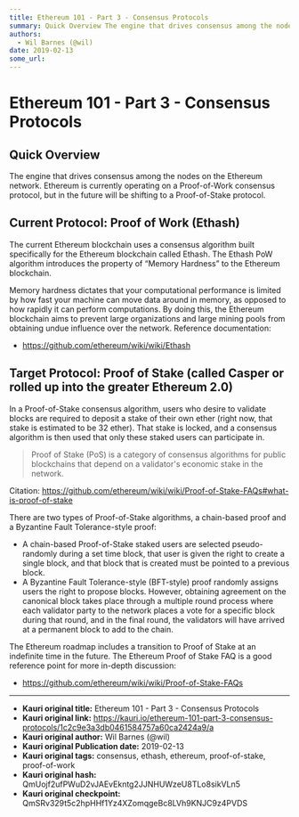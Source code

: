 ```yaml
---
title: Ethereum 101 - Part 3 - Consensus Protocols
summary: Quick Overview The engine that drives consensus among the nodes on the Ethereum network. Ethereum is currently operating on a Proof-of-Work consensus protocol, but in the future will be shifting to a Proof-of-Stake protocol. Current Protocol- Proof of Work (Ethash) The current Ethereum blockchain uses a consensus algorithm built specifically for the Ethereum blockchain called Ethash. The Ethash PoW algorithm introduces the property of “Memory Hardness” to the Ethereum blockchain. Memory hardness
authors:
  - Wil Barnes (@wil)
date: 2019-02-13
some_url: 
---
```


# Ethereum 101 - Part 3 - Consensus Protocols


## Quick Overview
 
The engine that drives consensus among the nodes on the Ethereum network. Ethereum is currently operating on a Proof-of-Work consensus protocol, but in the future will be shifting to a Proof-of-Stake protocol. 

## Current Protocol: Proof of Work (Ethash)

The current Ethereum blockchain uses a consensus algorithm built specifically for the Ethereum blockchain called Ethash. The Ethash PoW algorithm introduces the property of “Memory Hardness” to the Ethereum blockchain. 

Memory hardness dictates that your computational performance is limited by how fast your machine can move data around in memory, as opposed to how rapidly it can perform computations. By doing this, the Ethereum blockchain aims to prevent large organizations and large mining pools from obtaining undue influence over the network. Reference documentation: 
- https://github.com/ethereum/wiki/wiki/Ethash

## Target Protocol: Proof of Stake (called Casper or rolled up into the greater Ethereum 2.0)

In a Proof-of-Stake consensus algorithm, users who desire to validate blocks are required to deposit a stake of their own ether (right now, that stake is estimated to be 32 ether). That stake is locked, and a consensus algorithm is then used that only these staked users can participate in. 

> Proof of Stake (PoS) is a category of consensus algorithms for public blockchains that depend on a validator's economic stake in the network.

Citation: https://github.com/ethereum/wiki/wiki/Proof-of-Stake-FAQs#what-is-proof-of-stake

There are two types of Proof-of-Stake algorithms, a chain-based proof and a Byzantine Fault Tolerance-style proof:

- A chain-based Proof-of-Stake staked users are selected pseudo-randomly during a set time block, that user is given the right to create a single block, and that block that is created must be pointed to a previous block. 
- A Byzantine Fault Tolerance-style (BFT-style) proof randomly assigns users the right to propose blocks. However, obtaining agreement on the canonical block takes place through a multiple round process where each validator party to the network places a vote for a specific block during that round, and in the final round, the validators will have arrived at a permanent block to add to the chain. 

The Ethereum roadmap includes a transition to Proof of Stake at an indefinite time in the future. The Ethereum Proof of Stake FAQ is a good reference point for more in-depth discussion: 
- https://github.com/ethereum/wiki/wiki/Proof-of-Stake-FAQs



---

- **Kauri original title:** Ethereum 101 - Part 3 - Consensus Protocols
- **Kauri original link:** https://kauri.io/ethereum-101-part-3-consensus-protocols/1c2c9e3a3db0461584757a60ca2424a9/a
- **Kauri original author:** Wil Barnes (@wil)
- **Kauri original Publication date:** 2019-02-13
- **Kauri original tags:** consensus, ethash, ethereum, proof-of-stake, proof-of-work
- **Kauri original hash:** QmUojf2ufPWuD2vJAEvEkntg2JJNHUWzeU8TLo8sikVLn5
- **Kauri original checkpoint:** QmSRv329t5c2hpHHf1Yz4XZomqgeBc8LVh9KNJC9z4PVDS




